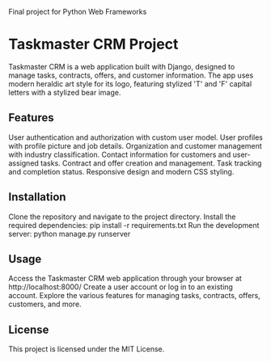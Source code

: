 Final project for Python Web Frameworks

# Taskmaster CRM Project
Taskmaster CRM is a web application built with Django, designed to manage tasks, contracts, offers, and customer information. The app uses modern heraldic art style for its logo, featuring stylized 'T' and 'F' capital letters with a stylized bear image.

## Features
User authentication and authorization with custom user model.
User profiles with profile picture and job details.
Organization and customer management with industry classification.
Contact information for customers and user-assigned tasks.
Contract and offer creation and management.
Task tracking and completion status.
Responsive design and modern CSS styling.

## Installation
Clone the repository and navigate to the project directory.
Install the required dependencies: pip install -r requirements.txt
Run the development server: python manage.py runserver

## Usage
Access the Taskmaster CRM web application through your browser at http://localhost:8000/
Create a user account or log in to an existing account.
Explore the various features for managing tasks, contracts, offers, customers, and more.

## License
This project is licensed under the MIT License.
